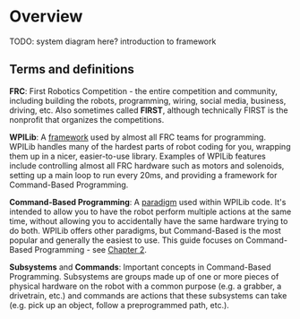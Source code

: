 # Overview

TODO: system diagram here? introduction to framework

## Terms and definitions

**FRC**: First Robotics Competition - the entire competition and community, including
building the robots, programming, wiring, social media, business, driving, etc.
Also sometimes called **FIRST**, although technically FIRST is the nonprofit that
organizes the competitions.

**WPILib**: A [framework] used by almost all FRC teams for programming. WPILib handles many
of the hardest parts of robot coding for you, wrapping them up in a nicer, easier-to-use
library. Examples of WPILib features include controlling almost all FRC hardware such as motors
and solenoids, setting up a main loop to run every 20ms, and providing a framework for Command-Based Programming.

**Command-Based Programming**: A [paradigm] used within WPILib code. It's intended to allow
you to have the robot perform multiple actions at the same time, without allowing you to
accidentally have the same hardware trying to do both. WPILib offers other paradigms, but
Command-Based is the most popular and generally the easiest to use. This guide focuses on
Command-Based Programming - see [Chapter 2][command-based-chapter].

**Subsystems** and **Commands**: Important concepts in Command-Based Programming.
Subsystems are groups made up of one or more pieces of physical hardware on the robot with
a common purpose (e.g. a grabber, a drivetrain, etc.) and commands are actions that these
subsystems can take (e.g. pick up an object, follow a preprogrammed path, etc.).

[framework]: https://en.wikipedia.org/wiki/Software_framework
[paradigm]: https://en.wikipedia.org/wiki/Programming_paradigm
[command-based-chapter]: /command-based/intro.md

